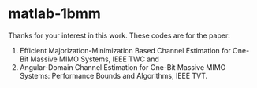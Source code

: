 # matlab-1bmm

Thanks for your interest in this work.
These codes are for the paper:
1) Efficient Majorization-Minimization Based Channel Estimation for One-Bit Massive MIMO Systems, IEEE TWC
and
2) Angular-Domain Channel Estimation for One-Bit Massive MIMO Systems: Performance Bounds and Algorithms, IEEE TVT.
